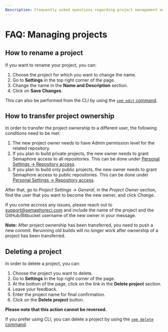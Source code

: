 ```yaml
---
Description: Frequently asked questions regarding project management on Semaphore.
---
```


# FAQ: Managing projects

## How to rename a project

If you want to rename your project, you can:

1. Choose the project for which you want to change the name.
2. Go to **Settings** in the top right corner of the page.
3. Change the name in the **Name and Description** section.
4. Click on **Save Changes**.

This can also be performed from the CLI by using the [`sem edit` command](https://docs.semaphoreci.com/reference/sem-command-line-tool/#sem-edit-examples).

## How to transfer project ownership

In order to transfer the project ownership to a different user, the following 
conditions need to be met:

1. The new project owner needs to have Admin permission level for the related repository.
2. If you plan to build private projects, the new owner needs to grant Semaphore access to all repositories. This can be done under [Personal Settings -> Repository access](https://me.semaphoreci.com/account).
3. If you plan to build only public projects, the new owner needs to grant Semaphore access to public repositories. This can be done under [Personal Settings -> Repository access](https://me.semaphoreci.com/account). 

After that, go to _Project Settings -> General_, in the _Project Owner_ section, find the user that you want to become the new owner, and click _Change_.

If you come accross any issues, please reach out to [support@semaphoreci.com](mailto:support@semaphoreci.com)
and include the name of the project and the GitHub/Bitbucket username of the new owner in your message.

**Note:** After project ownership has been transferred, you need to push a new commit. 
Rerunning old builds will no longer work after ownership of a project has been transferred.

## Deleting a project

In order to delete a project, you can:

1. Choose the project you want to delete.
2. Go to **Settings** in the top right corner of the page.
3. At the bottom of the page, click on the link in the **Delete project** section.
4. Leave your feedback.
5. Enter the project name for final confirmation.
5. Click on the **Delete project** button.

**Please note that this action cannot be reversed.**

If you prefer using CLI, you can delete a project by using the [`sem delete` command](https://docs.semaphoreci.com/reference/sem-command-line-tool/#sem-delete-example).
